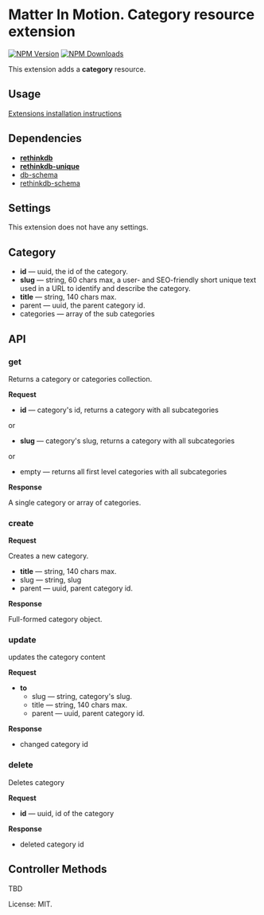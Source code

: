 # Matter In Motion. Category resource extension

[![NPM Version](https://img.shields.io/npm/v/mm-category.svg?style=flat-square)](https://www.npmjs.com/package/mm-category)
[![NPM Downloads](https://img.shields.io/npm/dt/mm-category.svg?style=flat-square)](https://www.npmjs.com/package/mm-category)

This extension adds a __category__ resource.

## Usage

[Extensions installation instructions](https://github.com/matter-in-motion/mm/blob/master/docs/extensions.md)

## Dependencies

* __[rethinkdb](https://github.com/matter-in-motion/mm-rethinkdb)__
* __[rethinkdb-unique](https://github.com/matter-in-motion/mm-rethinkdb-unique)__
* [db-schema](https://github.com/matter-in-motion/mm-db-schema)
* [rethinkdb-schema](https://github.com/matter-in-motion/mm-rethinkdb-schema)

## Settings

This extension does not have any settings.

## Category

* __id__ — uuid, the id of the category.
* __slug__ — string, 60 chars max, a user- and SEO-friendly short unique text used in a URL to identify and describe the category.
* __title__ — string, 140 chars max.
* parent — uuid, the parent category id.
* categories — array of the sub categories

## API

### get

Returns a category or categories collection.

**Request**

* **id** — category's id, returns a category with all subcategories

or

* **slug** — category's slug, returns a category with all subcategories

or

* empty — returns all first level categories with all subcategories

**Response**

A single category or array of categories.

### create

**Request**

Creates a new category.

* __title__ — string, 140 chars max.
* slug — string, slug
* parent — uuid, parent category id.

**Response**

Full-formed category object.

### update

updates the category content

**Request**

* **to**
  - slug — string, category's slug.
  - title — string, 140 chars max.
  - parent — uuid, parent category id.

**Response**

* changed category id

### delete

Deletes category

**Request**

* __id__ — uuid, id of the category

**Response**

* deleted category id


## Controller Methods

TBD

License: MIT.
